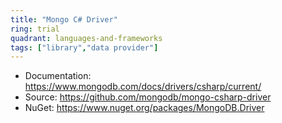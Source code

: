 ```yaml
---
title: "Mongo C# Driver"
ring: trial
quadrant: languages-and-frameworks
tags: ["library","data provider"]
--- 
```


- Documentation: https://www.mongodb.com/docs/drivers/csharp/current/
- Source: https://github.com/mongodb/mongo-csharp-driver
- NuGet: https://www.nuget.org/packages/MongoDB.Driver
